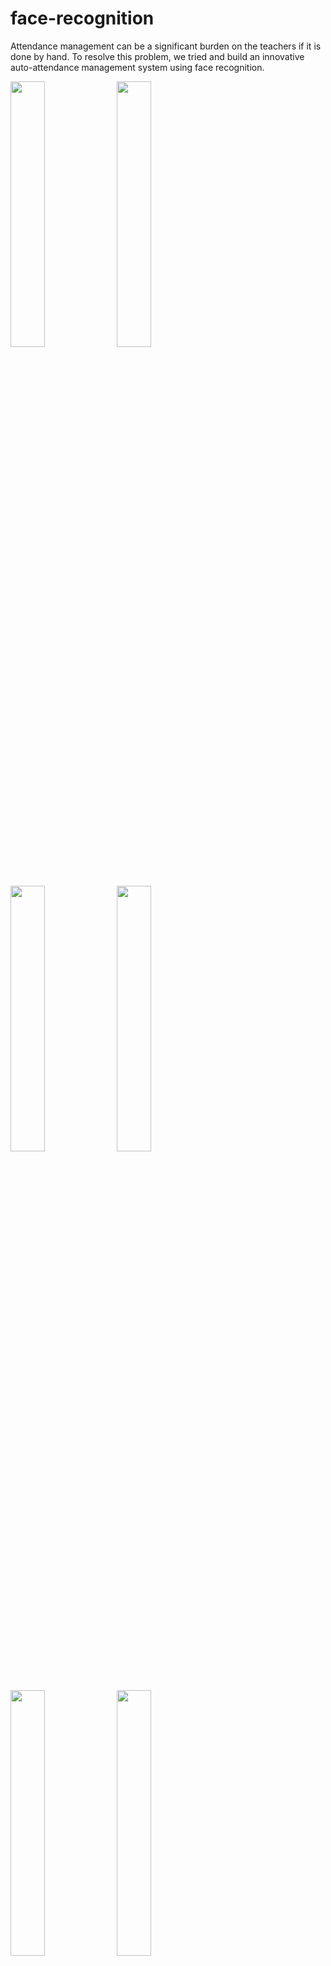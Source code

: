# face-recognition

Attendance management can be a significant burden on the teachers if it is done by hand. To resolve this problem, we tried and build an innovative auto-attendance management system using face recognition.

  <img src="https://github.com/MANYAJAIN195/face-recognition/assets/71972339/65ec45cc-1408-4471-b68a-3271fba70f22" width="33%" />
  <img src="https://github.com/MANYAJAIN195/face-recognition/assets/71972339/483b1f4b-daf9-4678-9236-90d702ba4e59" width="33%" />
  <img src="https://github.com/MANYAJAIN195/face-recognition/assets/71972339/d7ac9fe3-160c-45d2-9827-34ad4bdff33d" width="33%" />
  <img src="https://github.com/MANYAJAIN195/face-recognition/assets/71972339/c823d196-2eb3-4363-8092-b22d2c1594d9" width="33%" />
  <img src="https://github.com/MANYAJAIN195/face-recognition/assets/71972339/b8e7f8d7-8bce-4248-a6ce-78f362441335" width="33%" />
  <img src="https://github.com/MANYAJAIN195/face-recognition/assets/71972339/392ead30-2bd3-47ac-b92b-dae23edc2ea1" width="33%" />
  <img src="https://github.com/MANYAJAIN195/face-recognition/assets/71972339/8c59e3e2-4101-47b4-aad2-3d838257e475" width="33%" />
